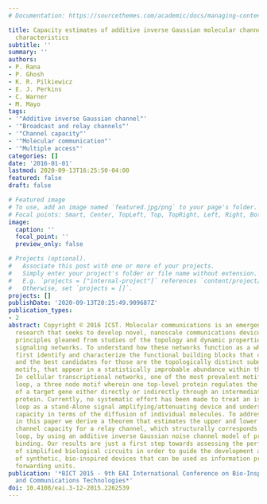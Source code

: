 ```yaml
---
# Documentation: https://sourcethemes.com/academic/docs/managing-content/

title: Capacity estimates of additive inverse Gaussian molecular channels with relay
  characteristics
subtitle: ''
summary: ''
authors:
- P. Rana
- P. Ghosh
- K. R. Pilkiewicz
- E. J. Perkins
- C. Warner
- M. Mayo
tags:
- '"Additive inverse Gaussian channel"'
- '"Broadcast and relay channels"'
- '"Channel capacity"'
- '"Molecular communication"'
- '"Multiple access"'
categories: []
date: '2016-01-01'
lastmod: 2020-09-13T16:25:50-04:00
featured: false
draft: false

# Featured image
# To use, add an image named `featured.jpg/png` to your page's folder.
# Focal points: Smart, Center, TopLeft, Top, TopRight, Left, Right, BottomLeft, Bottom, BottomRight.
image:
  caption: ''
  focal_point: ''
  preview_only: false

# Projects (optional).
#   Associate this post with one or more of your projects.
#   Simply enter your project's folder or file name without extension.
#   E.g. `projects = ["internal-project"]` references `content/project/deep-learning/index.md`.
#   Otherwise, set `projects = []`.
projects: []
publishDate: '2020-09-13T20:25:49.909687Z'
publication_types:
- 2
abstract: Copyright © 2016 ICST. Molecular communications is an emergent field of
  research that seeks to develop novel, nanoscale communications devices using design
  principles gleaned from studies of the topology and dynamic properties of biological
  signaling networks. To understand how these networks function as a whole, we must
  first identify and characterize the functional building blocks that compose them,
  and the best candidates for those are the topologically distinct subnetworks, or
  motifs, that appear in a statistically improbable abundance within these networks.
  In cellular transcriptional networks, one of the most prevalent motifs is the feed-forward
  loop, a three node motif wherein one top-level protein regulates the expression
  of a target gene either directly or indirectly through an intermediate regulator
  protein. Currently, no systematic effort has been made to treat an isolated feed-forward
  loop as a stand-Alone signal amplifying/attenuating device and understand its communication
  capacity in terms of the diffusion of individual molecules. To address this issue,
  in this paper we derive a theorem that estimates the upper and lower bounds of the
  channel capacity for a relay channel, which structurally corresponds to a feed-forward
  loop, by using an additive inverse Gaussian noise channel model of protein-ligand
  binding. Our results are just a first step towards assessing the performance bounds
  of simplified biological circuits in order to guide the development and optimization
  of synthetic, bio-inspired devices that can be used as information processing and
  forwarding units.
publication: '*BICT 2015 - 9th EAI International Conference on Bio-Inspired Information
  and Communications Technologies*'
doi: 10.4108/eai.3-12-2015.2262539
---
```

